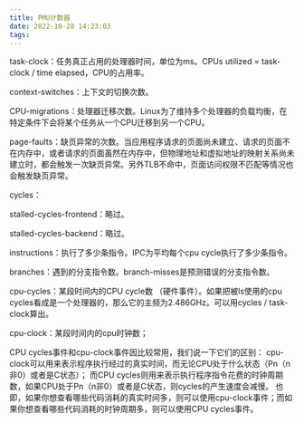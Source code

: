 ```yaml
---
title: PMU计数器
date: 2022-10-28 14:23:03
tags:
---
```

task-clock：任务真正占用的处理器时间，单位为ms。CPUs utilized = task-clock / time elapsed，CPU的占用率。

context-switches：上下文的切换次数。

CPU-migrations：处理器迁移次数。Linux为了维持多个处理器的负载均衡，在特定条件下会将某个任务从一个CPU迁移到另一个CPU。

page-faults：缺页异常的次数。当应用程序请求的页面尚未建立、请求的页面不在内存中，或者请求的页面虽然在内存中，但物理地址和虚拟地址的映射关系尚未建立时，都会触发一次缺页异常。另外TLB不命中，页面访问权限不匹配等情况也会触发缺页异常。

cycles：

stalled-cycles-frontend：略过。

stalled-cycles-backend：略过。

instructions：执行了多少条指令。IPC为平均每个cpu cycle执行了多少条指令。

branches：遇到的分支指令数。branch-misses是预测错误的分支指令数。

cpu-cycles：某段时间内的CPU cycle数 （硬件事件）。如果把被ls使用的cpu cycles看成是一个处理器的，那么它的主频为2.486GHz。可以用cycles / task-clock算出。

cpu-clock：某段时间内的cpu时钟数；

CPU cycles事件和cpu-clock事件因比较常用，我们说一下它们的区别：
cpu-clock可以用来表示程序执行经过的真实时间，而无论CPU处于什么状态（Pn（n非0）或者是C状态）；
而CPU cycles则用来表示执行程序指令花费的时钟周期数，如果CPU处于Pn（n非0）或者是C状态，则cycles的产生速度会减慢。
也即，如果你想查看哪些代码消耗的真实时间多，则可以使用cpu-clock事件；而如果你想查看哪些代码消耗的时钟周期多，则可以使用CPU cycles事件。
